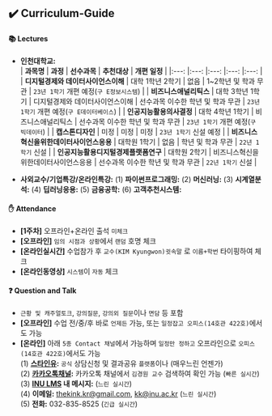 ## ✔️ Curriculum-Guide

#### 📚 Lectures
- **인천대학교:**    
| **과목명** 	| **과정** 	| **선수과목** 	| **추천대상** 	| **개편 일정** 	|
|:---:	|:---:	|:---:	|:---:	|:---:	|
| **디지털경제와 데이터사이언스이해** 	| 대학 1학년 2학기 	| 없음 	| 1~2학년 및 학과 무관 	| `23년 1학기` 개편 예정(`구 E정보시스템`) 	|
| **비즈니스애널리틱스** 	| 대학 3학년 1학기 	| 디지털경제와 데이터사이언스이해 	| 선수과목 이수한 학년 및 학과 무관 	| `23년 1학기` 개편 예정(`구 E데이터베이스`) 	|
| **인공지능활용의사결정** 	| 대학 4학년 1학기 	| 비즈니스애널리틱스 	| 선수과목 이수한 학년 및 학과 무관 	| `23년 1학기` 개편 예정(`구 빅데이터`) 	|
| **캡스톤디자인** 	| 미정 	| 미정 	| 미정 	| `23년 1학기` 신설 예정 	|
| **비즈니스혁신을위한데이터사이언스응용** 	| 대학원 1학기 	| 없음 	| 학년 및 학과 무관 	| `22년 1학기` 신설  	|
| **인공지능활용디지털경제플랫폼연구** 	| 대학원 2학기 	| 비즈니스혁신을위한데이터사이언스응용 	| 선수과목 이수한 학년 및 학과 무관 	| `22년 1학기` 신설  	|


- **사외교수/기업특강/온라인특강:**
(1) **파이썬프로그래밍:** 
(2) **머신러닝:** 
(3) **시계열분석:** 
(4) **딥러닝응용:** 
(5) **금융공학:** 
(6) **고객추천시스템:** 

#### ✋ Attendance
- **[1주차]** 오프라인+온라인 출석 `미체크`
- **[오프라인]** `임의 시점과 상황`에서 `랜덤` 호명 체크
- **[온라인실시간]** 수업참가 후 `교수(KIM Kyungwon)귓속말` 로 `이름+학번` 타이핑하여 체크
- **[온라인동영상]** `시스템`이 `자동` 체크

#### ❓ Question and Talk    
- `근황 및 캐주얼토크`, `강의질문`, `강의외 질문`이나 `면담` 등 포함    
- **[오프라인]** 수업 전/중/후 바로 `언제든` 가능, 또는 `일정잡고 오피스(14호관 422호)`에서도 가능    
- **[온라인]** 아래 `5종 Contact 채널`에서 가능하며 `일정만 정하고` 오프라인으로 `오피스(14호관 422호)`에서도 가능    
(1) **[스타인유](https://starinu.inu.ac.kr/index.do):** `공식` 상담신청 및 결과공유 `플랫폼`이나 (매우느린 언젠가)    
(2) **[카카오톡채널](http://pf.kakao.com/_Exfqqb):** 카카오톡 채널에서 `김경원 교수` 검색하여 확인 가능 (`빠른 실시간`)    
(3) **[INU LMS](http://cyber.inu.ac.kr/) 내 메시지:** (`느린 실시간`)         
(4) **이메일:** thekink.kr@gmail.com, kk@inu.ac.kr (`느린 실시간`)        
(5) **전화:** 032-835-8525 (`긴급 실시간`)        
